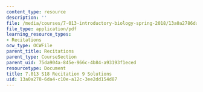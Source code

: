 ```yaml
---
content_type: resource
description: ''
file: /media/courses/7-013-introductory-biology-spring-2018/13a0a2786da4c10ea12c3ee2dd154d87_MIT7_013s18R9S.pdf
file_type: application/pdf
learning_resource_types:
- Recitations
ocw_type: OCWFile
parent_title: Recitations
parent_type: CourseSection
parent_uid: 75da904a-845e-966c-4b84-a93193f1eced
resourcetype: Document
title: 7.013 S18 Recitation 9 Solutions
uid: 13a0a278-6da4-c10e-a12c-3ee2dd154d87
---
```

